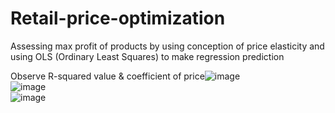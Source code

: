 # Retail-price-optimization
Assessing max profit of products by using conception of price elasticity and using OLS (Ordinary Least Squares) to make regression prediction

  Observe R-squared value & coefficient of price![image](https://user-images.githubusercontent.com/103509243/188214724-b7fe4350-4bac-4161-b634-93fd3afd8c67.png)  
  ![image](https://user-images.githubusercontent.com/103509243/188215177-6146bde9-a016-43bc-88c9-d26a1f4120f0.png)  
  ![image](https://user-images.githubusercontent.com/103509243/188215340-276d1ab6-4a32-4a2b-b368-fbfb4524668f.png)


